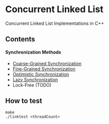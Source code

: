 # Concurrent Linked List

Concurrent Linked List Implementations in C++

## Contents

#### Synchronization Methods

- [Coarse-Grained Synchronization](src/coarseList.h)
- [Fine-Grained Synchronization](src/fineList.h)
- [Optimistic Synchronization](src/optimisticList.h)
- [Lazy Synchronization](src/lazyList.h)
- Lock-Free (TODO)

## How to test

```
make
./linktest <threadCount>
```
